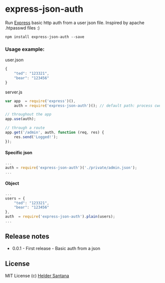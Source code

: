 express-json-auth
=================

Run [Express](http://expressjs.com/) basic http auth from a user json file. Inspired by apache .htpasswd files :)

```CLI
npm install express-json-auth --save
```

### Usage example:

user.json
```js
{
	"ted": "123321",
	"bear": "123456"
}
```

server.js
```js
var app  = require('express')(),
	auth = require('express-json-auth')(); // default path: process cwd dir + user.json

// throughout the app
app.use(auth);

// through a route
app.get('/admin', auth, function (req, res) {
	res.send('Logged!');
});
```

#### Specific json
```js
...
auth = require('express-json-auth')('./private/admin.json');
...
```

#### Object
```js
...
users = {
	"ted": "123321",
	"bear": "123456"
},
auth  = require('express-json-auth').plain(users);
...
```

## Release notes
* 0.0.1 - First release - Basic auth from a json

## License

MIT License
(c) [Helder Santana](http://git.io/heldr)
